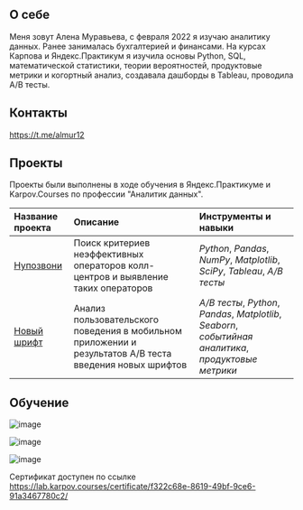 ## О себе

Меня зовут Алена Муравьева, с февраля 2022 я изучаю аналитику данных. Ранее занималась бухгалтерией и финансами. На курсах Карпова и Яндекс.Практикум я изучила основы Python, SQL, математической статистики, теории вероятностей, продуктовые метрики и когортный анализ, создавала дашборды в Tableau, проводила A/B тесты.

## Контакты
https://t.me/almur12

## Проекты

Проекты были выполнены в ходе обучения в Яндекс.Практикуме и Karpov.Courses по профессии "Аналитик данных".

| Название проекта | Описание | Инструменты и навыки | 
| :---------------------- | :---------------------- | :---------------------- |
| [Нупозвони](https://github.com/AlenaMuraveva/telecom) | Поиск критериев неэффективных операторов колл-центров и выявление таких операторов| *Python*, *Pandas*, *NumPy*, *Matplotlib*, *SciPy*, *Tableau*, *A/B тесты* |
| [Новый шрифт](https://github.com/AlenaMuraveva/new_typeface) | Анализ пользовательского поведения в мобильном приложении и результатов А/В теста введения новых шрифтов| *A/B тесты*, *Python*, *Pandas*, *Matplotlib*, *Seaborn*, *событийная аналитика*, *продуктовые метрики* |

## Обучение

![image](https://github.com/AlenaMuraveva/AlenaMuraveva/assets/146826490/28cce485-df92-48d8-8e2e-02f97713d43d)

![image](https://github.com/AlenaMuraveva/AlenaMuraveva/assets/146826490/3ff76c8b-f4ce-4817-8b49-7827cfab8f4c)

![image](https://github.com/AlenaMuraveva/AlenaMuraveva/assets/146826490/8276373b-7e65-40f0-a6c4-9a9b01d4cf31)

Сертификат доступен по ссылке https://lab.karpov.courses/certificate/f322c68e-8619-49bf-9ce6-91a3467780c2/

